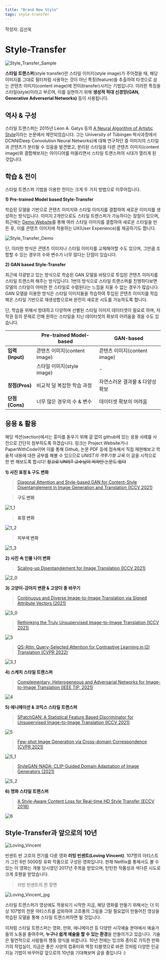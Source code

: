 ```yaml
---
title: "Brand New Style"
tags: style-transfer
---
```


작성자: 김선욱



# Style-Transfer
![Style_Transfer_Sample](/assets/Style_Transfer_Sample.png)

**스타일 트랜스퍼**(style transfer)란 스타일 이미지(style image)가 주어졌을 때, 해당 이미지를 그대로 필터처럼 사용하는 것이 아닌 특징(feature)을 추출하여 타겟으로 삼는 콘텐츠 이미지(content image)에 전이(transfer)시키는 기법입니다. 이러한 특징을 스타일(style)이라고 부르며, 이를 실현하기 위해 **생성적 적대 신경망(GAN, Generative Adverserial Networks)** 등이 사용됩니다.

## 역사 & 구성
스타일 트랜스퍼는 2015년 Leon A. Gatys 등의 [A Neural Algorithm of Artistic Style](https://paperswithcode.com/paper/a-neural-algorithm-of-artistic-style)이라는 논문에서 제안되었습니다. 그는 University of Tübingen 박사과정에서 DCNN(Deep Convolution Neural Networks)에 대해 연구하던 중 이미지의 스타일과 콘텐츠가 분리될 수 있음을 발견했고, 분리된 스타일을 다른 콘텐츠 이미지(content image)와 결합해보자는 아이디어를 떠올리면서 스타일 트랜스퍼의 시대가 열리게 된 것입니다.

## 학습 & 전이
스타일 트랜스퍼 기법을 이용한 전이는 크게 두 가지 방법으로 이루어집니다.

**1) Pre-trained Model based Style-Transfer**

학습된 모델을 기반으로 콘텐츠 이미지와 스타일 이미지를 결합하여 새로운 이미지를 생성하는 방식입니다. 이미지 2개만으로도 스타일 트랜스퍼가 가능하다는 장점이 있으며, 최근에는 [Demo Website](https://reiinakano.com/arbitrary-image-stylization-tfjs/)를 통해 여러 스타일 이미지를 결합하여 새로운 스타일을 만든 후, 이를 콘텐츠 이미지에 적용하는 UX(User Experience)를 제공하기도 합니다.

![Style_Transfer_Demo](/assets/Style_Transfer_Demo.png)

단, 이러한 방식은 콘텐츠 이미지나 스타일 이미지를 교체해야할 수도 있으며, 그만큼 조합할 수 있는 경우의 수와 변수가 너무 많다는 단점이 있습니다.

**2) GAN based Style-Transfer**

최근에 각광받고 있는 방식으로 학습된 GAN 모델을 바탕으로 투입된 콘텐츠 이미지를 스타일 트랜스퍼 해주는 방식입니다. 1번의 방식으로 스타일 트랜스퍼를 진행하다보면 모델의 스타일이 어떠한 한 스타일로 수렴된다는 느낌을 지울 수 없는 경우가 많습니다. GAN 모델을 이용한 방식은 스타일 이미지들을 학습하여 투입된 콘텐츠 이미지를 학습해온 스타일 기반으로 재생성함으로써 완전히 새로운 시도를 가능하도록 합니다.

단, 학습을 위해서 방대하고 다양하며 선별된 스타일 이미지 데이터셋이 필요로 하며, 저작권 등의 문제로 인해 원하는 스타일을 지닌 데이터셋의 확보의 어려움을 겪을 수도 있습니다.


| | Pre-trained Model-based  | GAN-based |
| ------------- | ------------- | ------------- |
|**입력(Input)**  | 콘텐츠 이미지(content image)  | 콘텐츠 이미지(content image)|
| | 스타일 이미지(style image)   | - |
| **장점(Pros)**  | 비교적 덜 복잡한 학습 과정 | 자연스러운 결과물 & 다양성 확보 |
| **단점(Cons)**  | 너무 많은 경우의 수 & 변수  | 데이터셋 확보의 어려움 |

## 응용 & 활용

해당 섹션(section)에서는 흥미를 돋우기 위해 글 없이 github에 있는 응용 사례를 사진으로 간단히 첨부하도록 하겠습니다. 링크는 Project Website거나 PaperWithCode이며 이를 통해 Github, 논문 PDF 등에 접속해서 직접 재현해보고 학술적 내용에 대한 공부를 해볼 수 있으므로 *UNIST의 격투기형 교육* 이 글을 시작으로 한 번 해보도록 합시다! ~~참고로 UNIST 교수님이 저자인 논문도 있다~~

**1) 사진 표정 & 구도 변화**

> [Diagonal Attention and Style-based GAN for Content-Style Disentanglement in Image Generation and Translation (ICCV 2021)](https://paperswithcode.com/paper/diagonal-attention-and-style-based-gan-for)

> **구도 변화**

![1_1](/assets/1_1.jpg)

> **표정 변화**

![1_2](/assets/1_2.jpg)

> **피부색 변화**

![1_3](/assets/1_3.jpg)

**2) 사진 속 인물 나이 변화**

> [Scaling-up Disentanglement for Image Translation (ICCV 2021)](https://www.vision.huji.ac.il/overlord/)

![2_0](/assets/2_0.png)

**3) 고양이-강아지 변환 & 고양이 종 바꾸기**

> [Continuous and Diverse Image-to-Image Translation via Signed Attribute Vectors (2021)](https://helenmao.github.io/SAVI2I/)

![3_0](/assets/3_0.png)

> [Rethinking the Truly Unsupervised Image-to-Image Translation (ICCV 2021)](https://paperswithcode.com/paper/rethinking-the-truly-unsupervised-image-to)

![3](/assets/3.png)

> [QS-Attn: Query-Selected Attention for Contrastive Learning in I2I Translation (CVPR 2022)](https://paperswithcode.com/paper/qs-attn-query-selected-attention-for)

![3_1](/assets/3_1.png)

**4) 스케치 스타일 트랜스퍼**

> [Complementary, Heterogeneous and Adversarial Networks for Image-to-Image Translation (IEEE TIP, 2021)](http://aiart.live/chan/)

![4](/assets/4.jpg)

**5) 애니메이션 & 코믹스 스타일 트랜스퍼**

> [SPatchGAN: A Statistical Feature Based Discriminator for Unsupervised Image-to-Image Translation (ICCV 2021)](https://paperswithcode.com/paper/spatchgan-a-statistical-feature-based)

![5](/assets/5.jpg)

> [Few-shot Image Generation via Cross-domain Correspondence (CVPR 2021)](https://utkarshojha.github.io/few-shot-gan-adaptation/)

![5_1](/assets/5_1.gif)

> [StyleGAN-NADA: CLIP-Guided Domain Adaptation of Image Generators (2021)](https://stylegan-nada.github.io/)

![5_2](/assets/5_2.jpg)

**6) 명화 스타일 트랜스퍼**

> [A Style-Aware Content Loss for Real-time HD Style Transfer (ECCV 2018)](https://compvis.github.io/adaptive-style-transfer/)

![6](/assets/6.jpg)

## Style-Transfer과 앞으로의 10년

![Loving_Vincent](/assets/Loving_Vincent_2.jpg)

빈센트 반 고흐의 전기를 다룬 영화 **러빙 빈센트(Loving Vincent)**. 107명의 아티스트가 그린 6만 5000장 유화 작품으로 구성된 영화입니다. 현재 Netflix를 통해서도 볼 수 있는 이 영화는 개봉 당시였던 2017년 주목을 받았으며, 탄탄한 작품성과 색다른 시도로 크게 호평을 받았습니다.

> 러빙 빈센트의 한 장면

![Loving_Vincent_jpg](/assets/Loving_Vincent.gif)

스타일 트랜스퍼가 영상에도 적용되기 시작한 지금, 해당 영화를 만들기 위해서는 더 이상 107명의 전문 아티스트를 섭외하여 고흐풍의 그림을 그릴 필요없이 만들어진 영상을 학습된 모델을 통해 스타일 트랜스퍼하면 될 것입니다.

이처럼 스타일 트랜스퍼는 영화, 만화, 애니메이션 등 다양한 시각예술 분야에서 예술가들의 노동을 줄여주며, **누구나 쉽게 예술을 할 수 있는 환경**을 만들어가고 있습니다. 기술은 필연적으로 사람들의 행동 양식을 바꿉니다. 10년 전에는 잉크와 종이로 가득한 만화가의 작업실이, 지금은 좋은 사양의 컴퓨터와 액정 타블렛으로 바뀐 것처럼 다양한 인공지능 기법이 바꾸어갈 앞으로의 10년을 기대해보며 글을 줄입니다 :)
